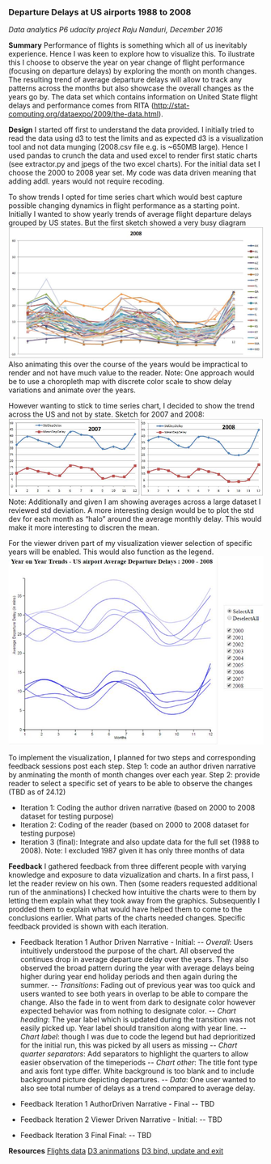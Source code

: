 ### Departure Delays at US airports 1988 to 2008
*Data analytics P6 udacity project*
*Raju Nanduri, December 2016*

**Summary**
Performance of flights is something which all of us inevitably experience. Hence I was keen to explore how to visualize this. 
To ilustrate this I choose to observe the year on year change of flight performance (focusing on departure delays) by exploring the month on month changes.
The resulting trend of average departure delays will allow to track any patterns across the months but also showcase the overall changes as the years go by.
The data set which contains information on United State flight delays and performance comes from RITA (http://stat-computing.org/dataexpo/2009/the-data.html).

**Design**
I started off first to understand the data provided. I initially tried to read the data using d3 to test the limits and as expected d3 is a visualization tool and not data munging (2008.csv file e.g. is ~650MB large). Hence I used pandas to crunch the data and used excel to render first static charts (see extractor.py and jpegs of the two excel charts). For the initial data set I choose the 2000 to 2008 year set. My code was data driven meaning that adding addl. years would not require recoding.

To show trends I opted for time series chart which would best capture possible changing dynamics in flight performance as a starting point.
Initially I wanted to show yearly trends of average flight departure delays grouped by US states. But the first sketch showed a very busy diagram 
![sketch1](sketch1_dep_delay_by_state.jpg "Initial design approach")
Also animating this over the course of the years would be impractical to render and not have much value to the reader. Note: One approach would be to use a choropleth map with discrete color scale to show delay variations and animate over the years.

However wanting to stick to time series chart, I decided to show the trend across the US and not by state. Sketch for 2007 and 2008:
![sketch2](sketch2_dep_delay_US_avg.jpg "Finalized design approach")
Note: Additionally and given I am showing averages across a large dataset I reviewed std deviation. A more interesting design would be to plot the std dev for each month as “halo” around the average monthly delay. This would make it more interesting to discren the mean.

For the viewer driven part of my visualization viewer selection of specific years will be enabled. This would also function as the legend.
![sketch3](sketch3_viewer_driven.jpg "Viewer driven sketch")

To implement the visualization, I planned for two steps and corresponding feedback sessions post each step.
Step 1: code an author driven narrative by anminating the month of month changes over each year.
Step 2: provide reader to select a specific set of years to be able to observe the changes (TBD as of 24.12)

- Iteration 1: Coding the author driven narrative (based on 2000 to 2008 dataset for testing purpose)
- Iteration 2: Coding of the reader (based on 2000 to 2008 dataset for testing purpose)
- Iteration 3 (final): Integrate and also update data for the full set (1988 to 2008). Note: I excluded 1987 given it has only three months of data

**Feedback**
I gathered feedback from three different people with varying knowledge and exposure to data vizualization and charts. In a first pass, I let the reader review on his own. Then (some readers requested additional run of the anminations) I checked how intuitive the charts were to them by letting them explain what they took away from the graphics. Subsequently I prodded them to explain what would have helped them to come to the conclusions earlier. What parts of the charts needed changes. Specific feedback provided is shown with each iteration.

- Feedback Iteration 1 Author Driven Narrative - Initial:
-- *Overall*: Users intuitively understood the purpose of the chart. All observed the continues drop in average departure delay over the years. They also observed the broad pattern during the year with average delays being higher during year end holiday periods and then again during the summer.
-- *Transitions*: Fading out of previous year was too quick and users wanted to see both years in overlap to be able to compare the change. Also the fade in to went from dark to designate color however expected behavior was from nothing to designate color.
-- *Chart heading*: The year label which is updated during the transition was not easily picked up. Year label should transition along with year line.
-- *Chart label*: though I was due to code the legend but had deprioritized for the initial run, this was picked by all users as missing
-- *Chart quarter separators*: Add separators to highlight the quarters to allow easier observation of the timeperiods
-- *Chart other*: The title font type and axis font type differ. White background is too blank and to include background picture depicting departures. 
-- *Data*: One user wanted to also see total number of delays as a trend compared to average delay.

- Feedback Iteration 1 AuthorDriven Narrative - Final
-- TBD

- Feedback Iteration 2 Viewer Driven Narrative - Initial:
-- TBD

- Feedback Iteration 3 Final Final:
-- TBD

**Resources**
[Flights data](http://stat-computing.org/dataexpo/2009/the-data.html)
[D3 aninmations](http://www.jeromecukier.net/blog/2012/07/16/animations-and-transitions/)
[D3 bind, update and exit](https://medium.com/@c_behrens/enter-update-exit-6cafc6014c36#.jui47gxej)